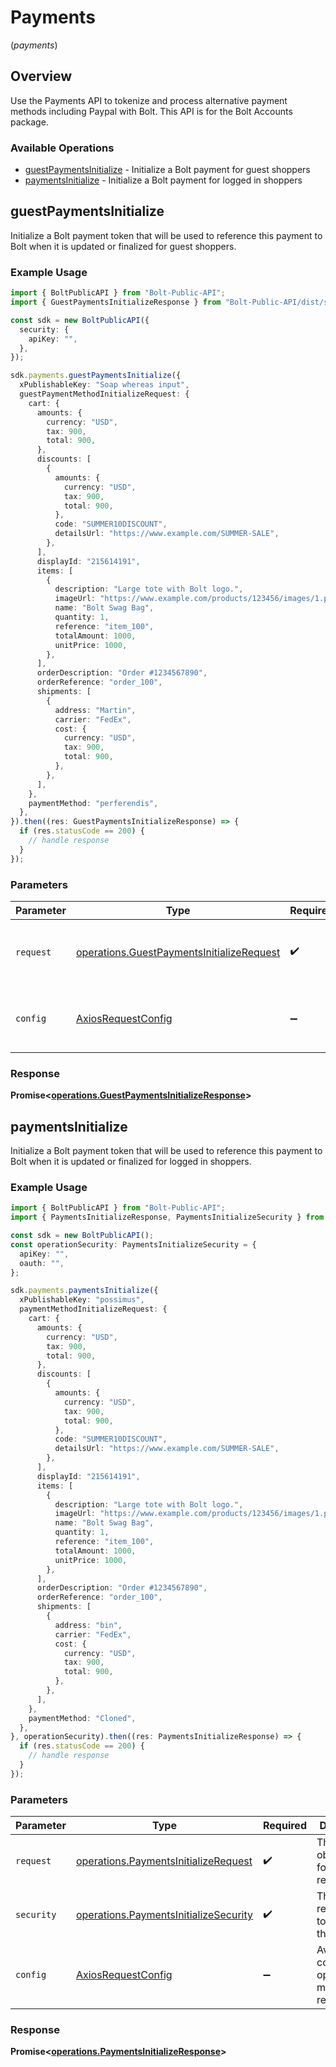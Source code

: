 # Payments
(*payments*)

## Overview

Use the Payments API to tokenize and process alternative payment methods including Paypal with Bolt. This API is for the Bolt
Accounts package.


### Available Operations

* [guestPaymentsInitialize](#guestpaymentsinitialize) - Initialize a Bolt payment for guest shoppers
* [paymentsInitialize](#paymentsinitialize) - Initialize a Bolt payment for logged in shoppers

## guestPaymentsInitialize

Initialize a Bolt payment token that will be used to reference this payment to
Bolt when it is updated or finalized for guest shoppers.


### Example Usage

```typescript
import { BoltPublicAPI } from "Bolt-Public-API";
import { GuestPaymentsInitializeResponse } from "Bolt-Public-API/dist/sdk/models/operations";

const sdk = new BoltPublicAPI({
  security: {
    apiKey: "",
  },
});

sdk.payments.guestPaymentsInitialize({
  xPublishableKey: "Soap whereas input",
  guestPaymentMethodInitializeRequest: {
    cart: {
      amounts: {
        currency: "USD",
        tax: 900,
        total: 900,
      },
      discounts: [
        {
          amounts: {
            currency: "USD",
            tax: 900,
            total: 900,
          },
          code: "SUMMER10DISCOUNT",
          detailsUrl: "https://www.example.com/SUMMER-SALE",
        },
      ],
      displayId: "215614191",
      items: [
        {
          description: "Large tote with Bolt logo.",
          imageUrl: "https://www.example.com/products/123456/images/1.png",
          name: "Bolt Swag Bag",
          quantity: 1,
          reference: "item_100",
          totalAmount: 1000,
          unitPrice: 1000,
        },
      ],
      orderDescription: "Order #1234567890",
      orderReference: "order_100",
      shipments: [
        {
          address: "Martin",
          carrier: "FedEx",
          cost: {
            currency: "USD",
            tax: 900,
            total: 900,
          },
        },
      ],
    },
    paymentMethod: "perferendis",
  },
}).then((res: GuestPaymentsInitializeResponse) => {
  if (res.statusCode == 200) {
    // handle response
  }
});
```

### Parameters

| Parameter                                                                                              | Type                                                                                                   | Required                                                                                               | Description                                                                                            |
| ------------------------------------------------------------------------------------------------------ | ------------------------------------------------------------------------------------------------------ | ------------------------------------------------------------------------------------------------------ | ------------------------------------------------------------------------------------------------------ |
| `request`                                                                                              | [operations.GuestPaymentsInitializeRequest](../../models/operations/guestpaymentsinitializerequest.md) | :heavy_check_mark:                                                                                     | The request object to use for the request.                                                             |
| `config`                                                                                               | [AxiosRequestConfig](https://axios-http.com/docs/req_config)                                           | :heavy_minus_sign:                                                                                     | Available config options for making requests.                                                          |


### Response

**Promise<[operations.GuestPaymentsInitializeResponse](../../models/operations/guestpaymentsinitializeresponse.md)>**


## paymentsInitialize

Initialize a Bolt payment token that will be used to reference this payment to
Bolt when it is updated or finalized for logged in shoppers.


### Example Usage

```typescript
import { BoltPublicAPI } from "Bolt-Public-API";
import { PaymentsInitializeResponse, PaymentsInitializeSecurity } from "Bolt-Public-API/dist/sdk/models/operations";

const sdk = new BoltPublicAPI();
const operationSecurity: PaymentsInitializeSecurity = {
  apiKey: "",
  oauth: "",
};

sdk.payments.paymentsInitialize({
  xPublishableKey: "possimus",
  paymentMethodInitializeRequest: {
    cart: {
      amounts: {
        currency: "USD",
        tax: 900,
        total: 900,
      },
      discounts: [
        {
          amounts: {
            currency: "USD",
            tax: 900,
            total: 900,
          },
          code: "SUMMER10DISCOUNT",
          detailsUrl: "https://www.example.com/SUMMER-SALE",
        },
      ],
      displayId: "215614191",
      items: [
        {
          description: "Large tote with Bolt logo.",
          imageUrl: "https://www.example.com/products/123456/images/1.png",
          name: "Bolt Swag Bag",
          quantity: 1,
          reference: "item_100",
          totalAmount: 1000,
          unitPrice: 1000,
        },
      ],
      orderDescription: "Order #1234567890",
      orderReference: "order_100",
      shipments: [
        {
          address: "bin",
          carrier: "FedEx",
          cost: {
            currency: "USD",
            tax: 900,
            total: 900,
          },
        },
      ],
    },
    paymentMethod: "Cloned",
  },
}, operationSecurity).then((res: PaymentsInitializeResponse) => {
  if (res.statusCode == 200) {
    // handle response
  }
});
```

### Parameters

| Parameter                                                                                      | Type                                                                                           | Required                                                                                       | Description                                                                                    |
| ---------------------------------------------------------------------------------------------- | ---------------------------------------------------------------------------------------------- | ---------------------------------------------------------------------------------------------- | ---------------------------------------------------------------------------------------------- |
| `request`                                                                                      | [operations.PaymentsInitializeRequest](../../models/operations/paymentsinitializerequest.md)   | :heavy_check_mark:                                                                             | The request object to use for the request.                                                     |
| `security`                                                                                     | [operations.PaymentsInitializeSecurity](../../models/operations/paymentsinitializesecurity.md) | :heavy_check_mark:                                                                             | The security requirements to use for the request.                                              |
| `config`                                                                                       | [AxiosRequestConfig](https://axios-http.com/docs/req_config)                                   | :heavy_minus_sign:                                                                             | Available config options for making requests.                                                  |


### Response

**Promise<[operations.PaymentsInitializeResponse](../../models/operations/paymentsinitializeresponse.md)>**

